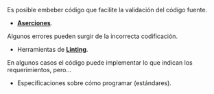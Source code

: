Es posible embeber código que facilite la validación del código fuente.
- [**Aserciones**](Aserciones.md).

Algunos errores pueden surgir de la incorrecta codificación.
- Herramientas de [**Linting**](Linting.md).

En algunos casos el código puede implementar lo que indican los requerimientos, pero...
- Especificaciones sobre cómo programar (estándares).